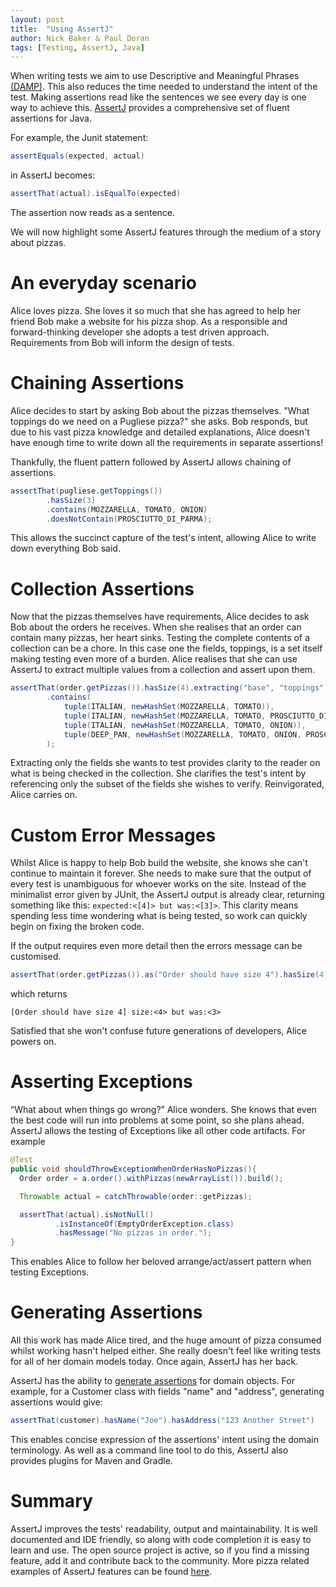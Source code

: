 ```yaml
---
layout: post
title:  "Using AssertJ"
author: Nick Baker & Paul Doran
tags: [Testing, AssertJ, Java]
---
```


When writing tests we aim to use Descriptive and Meaningful Phrases [(DAMP)](http://blog.jayfields.com/2006/05/dry-code-damp-dsls.html). This also reduces the time needed to understand the intent of the test. Making assertions read like the sentences we see every day is one way to achieve this. [AssertJ](http://joel-costigliola.github.io/assertj/) provides a comprehensive set of fluent assertions for Java.

For example, the Junit statement:

```java
assertEquals(expected, actual)
```

in AssertJ becomes:

```java
assertThat(actual).isEqualTo(expected)
```

The assertion now reads as a sentence.

We will now highlight some AssertJ features through the medium of a story about pizzas.

# An everyday scenario
Alice loves pizza. She loves it so much that she has agreed to help her friend Bob make a website for his pizza shop.
As a responsible and forward-thinking developer she adopts a test driven approach. Requirements from Bob will inform the design of tests.

# Chaining Assertions
Alice decides to start by asking Bob about the pizzas themselves. "What toppings do we need on a Pugliese pizza?" she asks.
Bob responds, but due to his vast pizza knowledge and detailed explanations, Alice doesn't have enough time to write down all the requirements in separate assertions!

Thankfully, the fluent pattern followed by AssertJ allows chaining of assertions.

```java
assertThat(pugliese.getToppings())
        .hasSize(3)
        .contains(MOZZARELLA, TOMATO, ONION)
        .doesNotContain(PROSCIUTTO_DI_PARMA);
```

This allows the succinct capture of the test's intent, allowing Alice to write down everything Bob said.

# Collection Assertions
Now that the pizzas themselves have requirements, Alice decides to ask Bob about the orders he receives. When she realises that an order can contain many pizzas, her heart sinks. Testing the complete contents of a collection can be a chore. In this case one the fields, toppings, is a set itself making testing even more of a burden. Alice realises that she can use AssertJ to extract multiple values from a collection and assert upon them.

```java
assertThat(order.getPizzas()).hasSize(4).extracting("base", "toppings")
        .contains(
            tuple(ITALIAN, newHashSet(MOZZARELLA, TOMATO)),
            tuple(ITALIAN, newHashSet(MOZZARELLA, TOMATO, PROSCIUTTO_DI_PARMA)),
            tuple(ITALIAN, newHashSet(MOZZARELLA, TOMATO, ONION)),
            tuple(DEEP_PAN, newHashSet(MOZZARELLA, TOMATO, ONION, PROSCIUTTO_DI_PARMA))
        );         
```

Extracting only the fields she wants to test provides clarity to the reader on what is being checked in the collection. She clarifies the test's intent by referencing only the subset of the fields she wishes to verify.  Reinvigorated, Alice carries on.

# Custom Error Messages
Whilst Alice is happy to help Bob build the website, she knows she can't continue to maintain it forever. She needs to make sure that the output of every test is unambiguous for whoever works on the site.
Instead of the minimalist error given by JUnit, the AssertJ output is already clear, returning something like this:
```expected:<[4]> but was:<[3]>```.
This clarity means spending less time wondering what is being tested, so work can quickly begin on fixing the broken code.

If the output requires even more detail then the errors message can be customised.

```java
assertThat(order.getPizzas()).as("Order should have size 4").hasSize(4);
```

which returns

```
[Order should have size 4] size:<4> but was:<3>
```

Satisfied that she won't confuse future generations of developers, Alice powers on.

# Asserting Exceptions
“What about when things go wrong?” Alice wonders. She knows that even the best code will run into problems at some point, so she plans ahead. AssertJ allows the testing of Exceptions like all other code artifacts. For example

```java
@Test
public void shouldThrowExceptionWhenOrderHasNoPizzas(){
  Order order = a.order().withPizzas(newArrayList()).build();

  Throwable actual = catchThrowable(order::getPizzas);

  assertThat(actual).isNotNull()
          .isInstanceOf(EmptyOrderException.class)
          .hasMessage("No pizzas in order.");
}
```

This enables Alice to follow her beloved arrange/act/assert pattern when testing Exceptions.

# Generating Assertions
All this work has made Alice tired, and the huge amount of pizza consumed whilst working hasn't helped either. She really doesn't feel like writing tests for all of her domain models today. Once again, AssertJ has her back.

AssertJ has the ability to [generate assertions](http://joel-costigliola.github.io/assertj/assertj-assertions-generator.html) for  domain objects. For example, for a Customer class with fields "name" and "address", generating assertions would give:

```java
assertThat(customer).hasName("Joe").hasAddress("123 Another Street")
```

This enables concise expression of the assertions' intent using the domain terminology. As well as a command line tool to do this, AssertJ also provides plugins for Maven and Gradle.

# Summary

AssertJ improves the tests' readability, output and maintainability. It is well documented and IDE friendly, so along with code completion it is easy to learn and use. The open source project is active, so if you find a missing feature, add it and contribute back to the community. More pizza related examples of AssertJ features can be found  [here](https://github.com/dorzey/assertj_pizza_example).
